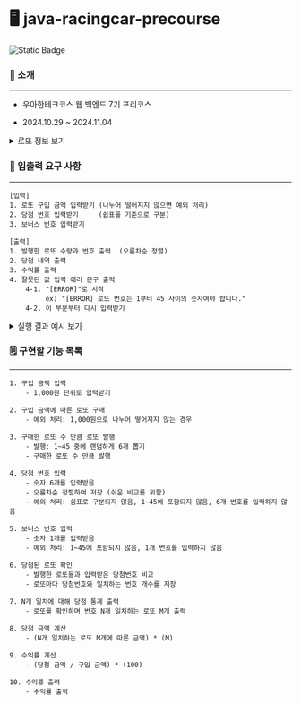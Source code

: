 # 🖥️ java-racingcar-precourse

![Static Badge](https://img.shields.io/badge/woowa-3week-blue)

### 👀 소개

<hr>

- 우아한테크코스 웹 백엔드 7기 프리코스

- 2024.10.29 ~ 2024.11.04

<details>
<summary>로또 정보 보기</summary>

```
[LOTTO]

간단한 로또 발매기 구현

1. 로또 번호의 범위: 1~45
2. 로또 1개      -> 중복되지 않는 숫자 6개
3. 당첨 번호 추첨 -> 중복되지 않는 숫자 6개 + 보너스 숫자 1개
4. 당첨 기준
    1등: 6개 번호 일치         (2,000,000,000원)
    2등: 5개 + 보너스 번호 일치 (30,000,000원)
    3등: 5개 번호 일치         (1,500,000원)
    4등: 4개 번호 일치         (50,000원)
    5등: 3개 번호 일치         (5,000원)
5. 로또 가격: 1,000원
```
</details>

### 📌 입출력 요구 사항

<hr>

```
[입력]
1. 로또 구입 금액 입력받기 (나누어 떨어지지 않으면 예외 처리)
2. 당첨 번호 입력받기     (쉽표를 기준으로 구분)
3. 보너스 번호 입력받기
```

```
[출력]
1. 발행한 로또 수량과 번호 출력  (오름차순 정렬)
2. 당첨 내역 출력
3. 수익률 출력
4. 잘못된 값 입력 에러 문구 출력 
    4-1. "[ERROR]"로 시작
         ex) "[ERROR] 로또 번호는 1부터 45 사이의 숫자여야 합니다."
    4-2. 이 부분부터 다시 입력받기
```
<details>
<summary>실행 결과 예시 보기</summary>

```
구입금액을 입력해 주세요.
8000

8개를 구매했습니다.
[8, 21, 23, 41, 42, 43] 
[3, 5, 11, 16, 32, 38] 
[7, 11, 16, 35, 36, 44] 
[1, 8, 11, 31, 41, 42] 
[13, 14, 16, 38, 42, 45] 
[7, 11, 30, 40, 42, 43] 
[2, 13, 22, 32, 38, 45] 
[1, 3, 5, 14, 22, 45]

당첨 번호를 입력해 주세요.
1,2,3,4,5,6

보너스 번호를 입력해 주세요.
7

당첨 통계
---
3개 일치 (5,000원) - 1개
4개 일치 (50,000원) - 0개
5개 일치 (1,500,000원) - 0개
5개 일치, 보너스 볼 일치 (30,000,000원) - 0개
6개 일치 (2,000,000,000원) - 0개
총 수익률은 62.5%입니다.
```
</details>

### 🗒️ 구현할 기능 목록

<hr>

```
1. 구입 금액 입력
    - 1,000원 단위로 입력받기

2. 구입 금액에 따른 로또 구매
    - 예외 처리: 1,000원으로 나누어 떻어지지 않는 경우

3. 구매한 로또 수 만큼 로또 발행
    - 발행: 1~45 중에 랜덤하게 6개 뽑기
    - 구매한 로또 수 만큼 발행

4. 당첨 번호 입력
    - 숫자 6개를 입력받음
    - 오름차순 정렬하여 저장 (쉬운 비교를 위함)
    - 예외 처리: 쉼표로 구분되지 않음, 1~45에 포함되지 않음, 6개 번호를 입력하지 않음

5. 보너스 번호 입력
    - 숫자 1개를 입력받음
    - 예외 처리: 1~45에 포함되지 않음, 1개 번호를 입력하지 않음

6. 당첨된 로또 확인
    - 발행한 로또들과 입력받은 당첨번호 비교
    - 로또마다 당첨번호와 일치하는 번호 개수를 저장

7. N개 일치에 대해 당첨 통계 출력
    - 로또를 확인하며 번호 N개 일치하는 로또 M개 출력

8. 당첨 금액 계산
    - (N개 일치하는 로또 M개에 따른 금액) * (M)

9. 수익률 계산 
    - (당첨 금액 / 구입 금액) * (100)

10. 수익률 출력
    - 수익률 출력
```
